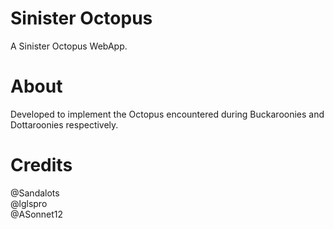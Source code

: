 # Sinister Octopus
A Sinister Octopus WebApp.

# About 
Developed to implement the Octopus encountered during Buckaroonies and Dottaroonies respectively.
# Credits
@Sandalots
<br>
@lglspro
<br>
@ASonnet12

